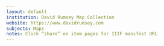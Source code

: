 ```yaml
---
layout: default
institution: David Rumsey Map Collection
website: https://www.davidrumsey.com
subjects: Maps
notes: Click “share” on item pages for IIIF manifest URL
---
```

